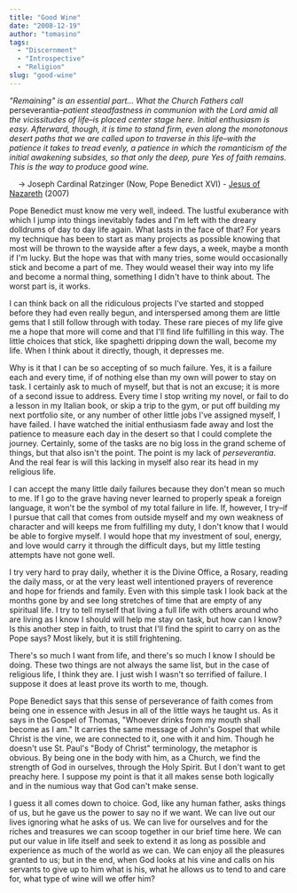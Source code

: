 ```yaml
---
title: "Good Wine"
date: "2008-12-19"
author: "tomasino"
tags:
  - "Discernment"
  - "Introspective"
  - "Religion"
slug: "good-wine"
---
```


<span style="font-style: italic;">"Remaining" is an essential part...
What the Church Fathers call <span style="font-style: normal;">perseverantia</span>–patient steadfastness
in communion with the Lord amid all the vicissitudes of life–is placed
center stage here. Initial enthusiasm is easy. Afterward, though, it is
time to stand firm, even along the monotonous desert paths that we are
called upon to traverse in this life–with the patience it takes to tread
evenly, a patience in which the romanticism of the initial awakening
subsides, so that only the deep, pure Yes of faith remains. This is the
way to produce good wine.</span>

    → Joseph Cardinal Ratzinger (Now, Pope Benedict XVI) - [Jesus of Nazareth][] (2007)

Pope Benedict must know me very well, indeed. The lustful exuberance
with which I jump into things inevitably fades and I'm left with the
dreary dolldrums of day to day life again. What lasts in the face of
that? For years my technique has been to start as many projects as
possible knowing that most will be thrown to the wayside after a few
days, a week, maybe a month if I'm lucky. But the hope was that with
many tries, some would occasionally stick and become a part of me. They
would weasel their way into my life and become a normal thing, something
I didn't have to think about. The worst part is, it works.

I can think back on all the ridiculous projects I've started and stopped
before they had even really begun, and interspersed among them are
little gems that I still follow through with today. These rare pieces of
my life give me a hope that more will come and that I'll find life
fulfilling in this way. The little choices that stick, like spaghetti
dripping down the wall, become my life. When I think about it directly,
though, it depresses me.

Why is it that I can be so accepting of so much failure. Yes, it is a
failure each and every time, if of nothing else than my own will power
to stay on task. I certainly ask to much of myself, but that is not an
excuse; it is more of a second issue to address. Every time I stop
writing my novel, or fail to do a lesson in my Italian book, or skip a
trip to the gym, or put off building my next portfolio site, or any
number of other little jobs I've assigned myself, I have failed. I have
watched the initial enthusiasm fade away and lost the patience to
measure each day in the desert so that I could complete the journey.
Certainly, some of the tasks are no big loss in the grand scheme of
things, but that also isn't the point. The point is my lack of <span
style="font-style: italic;">perseverantia</span>. And the real fear is
will this lacking in myself also rear its head in my religious life.

I can accept the many little daily failures because they don't mean so
much to me. If I go to the grave having never learned to properly speak
a foreign language, it won't be the symbol of my total failure in life.
If, however, I try–if I pursue that call that comes from outside myself
and my own weakness of character and will keeps me from fulfilling my
duty, I don't know that I would be able to forgive myself. I would hope
that my investment of soul, energy, and love would carry it through the
difficult days, but my little testing attempts have not gone well.

I try very hard to pray daily, whether it is the Divine Office, a
Rosary, reading the daily mass, or at the very least well intentioned
prayers of reverence and hope for friends and family. Even with this
simple task I look back at the months gone by and see long stretches of
time that are empty of any spiritual life. I try to tell myself that
living a full life with others around who are living as I know I should
will help me stay on task, but how can I know? Is this another step in
faith, to trust that I'll find the spirit to carry on as the Pope says?
Most likely, but it is still frightening.

There's so much I want from life, and there's so much I know I should be
doing. These two things are not always the same list, but in the case of
religious life, I think they are. I just wish I wasn't so terrified of
failure. I suppose it does at least prove its worth to me, though.

Pope Benedict says that this sense of perseverance of faith comes from
being one in essence with Jesus in all of the little ways he taught us.
As it says in the Gospel of Thomas, "Whoever drinks from my mouth shall
become as I am." It carries the same message of John's Gospel that while
Christ is the vine, we are connected to it, one with it and him. Though
he doesn't use St. Paul's "Body of Christ" terminology, the metaphor is
obvious. By being one in the body with him, as a Church, we find the
strength of God in ourselves, through the Holy Spirit. But I don't want
to get preachy here. I suppose my point is that it all makes sense both
logically and in the numious way that God can't make sense.

I guess it all comes down to choice. God, like any human father, asks
things of us, but he gave us the power to say no if we want. We can live
out our lives ignoring what he asks of us. We can live for ourselves and
for the riches and treasures we can scoop together in our brief time
here. We can put our value in life itself and seek to extend it as long
as possible and experience as much of the world as we can. We can enjoy
all the pleasures granted to us; but in the end, when God looks at his
vine and calls on his servants to give up to him what is his, what he
allows us to tend to and care for, what type of wine will we offer him?

  [Jesus of Nazareth]: //www.amazon.com/Jesus-Nazareth-Pope-Benedict-XVI/dp/0385523416/?tag=tomablog-20
